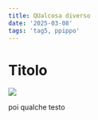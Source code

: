 ```yaml
---
title: QUalcosa diverso
date: '2025-03-08'
tags: 'tag5, ppippo'
---
```


# Titolo

![](/image.png)

poi qualche testo
